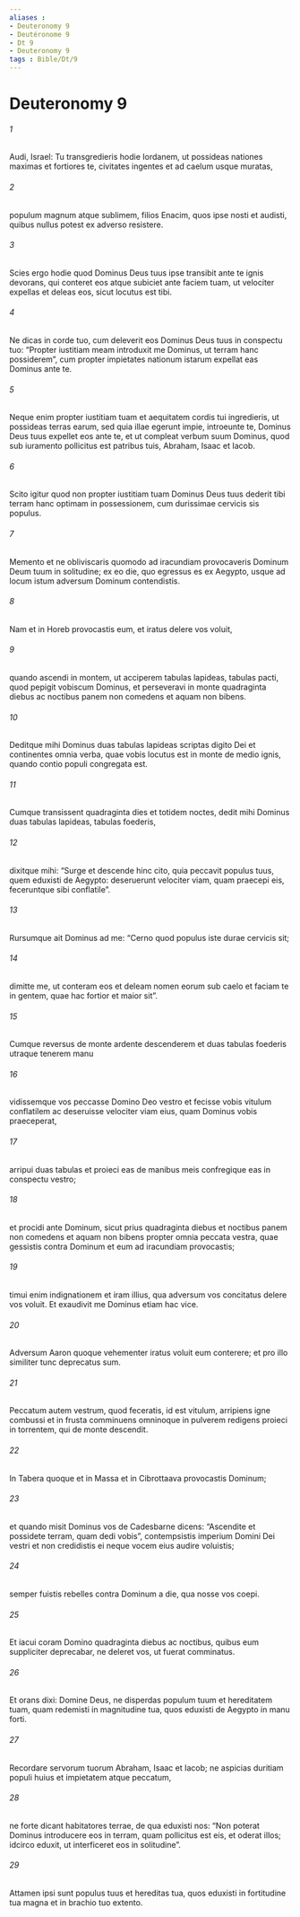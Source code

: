 ```yaml
---
aliases : 
- Deuteronomy 9
- Deutéronome 9
- Dt 9
- Deuteronomy 9
tags : Bible/Dt/9
---
```


# Deuteronomy 9

###### 1
Audi, Israel: Tu transgredieris hodie Iordanem, ut possideas nationes maximas et fortiores te, civitates ingentes et ad caelum usque muratas, 
###### 2
populum magnum atque sublimem, filios Enacim, quos ipse nosti et audisti, quibus nullus potest ex adverso resistere. 
###### 3
Scies ergo hodie quod Dominus Deus tuus ipse transibit ante te ignis devorans, qui conteret eos atque subiciet ante faciem tuam, ut velociter expellas et deleas eos, sicut locutus est tibi.
###### 4
Ne dicas in corde tuo, cum deleverit eos Dominus Deus tuus in conspectu tuo: “Propter iustitiam meam introduxit me Dominus, ut terram hanc possiderem”, cum propter impietates nationum istarum expellat eas Dominus ante te. 
###### 5
Neque enim propter iustitiam tuam et aequitatem cordis tui ingredieris, ut possideas terras earum, sed quia illae egerunt impie, introeunte te, Dominus Deus tuus expellet eos ante te, et ut compleat verbum suum Dominus, quod sub iuramento pollicitus est patribus tuis, Abraham, Isaac et Iacob. 
###### 6
Scito igitur quod non propter iustitiam tuam Dominus Deus tuus dederit tibi terram hanc optimam in possessionem, cum durissimae cervicis sis populus.
###### 7
Memento et ne obliviscaris quomodo ad iracundiam provocaveris Dominum Deum tuum in solitudine; ex eo die, quo egressus es ex Aegypto, usque ad locum istum adversum Dominum contendistis. 
###### 8
Nam et in Horeb provocastis eum, et iratus delere vos voluit, 
###### 9
quando ascendi in montem, ut acciperem tabulas lapideas, tabulas pacti, quod pepigit vobiscum Dominus, et perseveravi in monte quadraginta diebus ac noctibus panem non comedens et aquam non bibens. 
###### 10
Deditque mihi Dominus duas tabulas lapideas scriptas digito Dei et continentes omnia verba, quae vobis locutus est in monte de medio ignis, quando contio populi congregata est. 
###### 11
Cumque transissent quadraginta dies et totidem noctes, dedit mihi Dominus duas tabulas lapideas, tabulas foederis, 
###### 12
dixitque mihi: “Surge et descende hinc cito, quia peccavit populus tuus, quem eduxisti de Aegypto: deseruerunt velociter viam, quam praecepi eis, feceruntque sibi conflatile”. 
###### 13
Rursumque ait Dominus ad me: “Cerno quod populus iste durae cervicis sit; 
###### 14
dimitte me, ut conteram eos et deleam nomen eorum sub caelo et faciam te in gentem, quae hac fortior et maior sit”.
###### 15
Cumque reversus de monte ardente descenderem et duas tabulas foederis utraque tenerem manu 
###### 16
vidissemque vos peccasse Domino Deo vestro et fecisse vobis vitulum conflatilem ac deseruisse velociter viam eius, quam Dominus vobis praeceperat, 
###### 17
arripui duas tabulas et proieci eas de manibus meis confregique eas in conspectu vestro; 
###### 18
et procidi ante Dominum, sicut prius quadraginta diebus et noctibus panem non comedens et aquam non bibens propter omnia peccata vestra, quae gessistis contra Dominum et eum ad iracundiam provocastis; 
###### 19
timui enim indignationem et iram illius, qua adversum vos concitatus delere vos voluit. Et exaudivit me Dominus etiam hac vice. 
###### 20
Adversum Aaron quoque vehementer iratus voluit eum conterere; et pro illo similiter tunc deprecatus sum. 
###### 21
Peccatum autem vestrum, quod feceratis, id est vitulum, arripiens igne combussi et in frusta comminuens omninoque in pulverem redigens proieci in torrentem, qui de monte descendit.
###### 22
In Tabera quoque et in Massa et in Cibrottaava provocastis Dominum; 
###### 23
et quando misit Dominus vos de Cadesbarne dicens: “Ascendite et possidete terram, quam dedi vobis”, contempsistis imperium Domini Dei vestri et non credidistis ei neque vocem eius audire voluistis; 
###### 24
semper fuistis rebelles contra Dominum a die, qua nosse vos coepi.
###### 25
Et iacui coram Domino quadraginta diebus ac noctibus, quibus eum suppliciter deprecabar, ne deleret vos, ut fuerat comminatus. 
###### 26
Et orans dixi: Domine Deus, ne disperdas populum tuum et hereditatem tuam, quam redemisti in magnitudine tua, quos eduxisti de Aegypto in manu forti. 
###### 27
Recordare servorum tuorum Abraham, Isaac et Iacob; ne aspicias duritiam populi huius et impietatem atque peccatum, 
###### 28
ne forte dicant habitatores terrae, de qua eduxisti nos: “Non poterat Dominus introducere eos in terram, quam pollicitus est eis, et oderat illos; idcirco eduxit, ut interficeret eos in solitudine”. 
###### 29
Attamen ipsi sunt populus tuus et hereditas tua, quos eduxisti in fortitudine tua magna et in brachio tuo extento.
